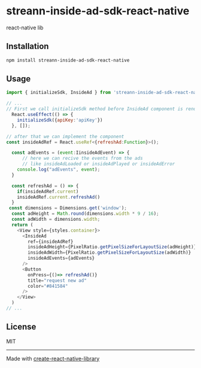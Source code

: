 # streann-inside-ad-sdk-react-native

react-native lib

## Installation

```sh
npm install streann-inside-ad-sdk-react-native
```

## Usage

```js
import { initializeSdk, InsideAd } from 'streann-inside-ad-sdk-react-native';

// ...
// First we call initializeSdk method before InsideAd component is rendered
  React.useEffect(() => {
    initializeSdk({apiKey:'apiKey'})
  }, []);

// after that we can implement the component
const insideAdRef = React.useRef<{refreshAd:Function}>();

  const adEvents = (event:IinsideAdEvent) => {
      // here we can recive the events from the ads 
      // like insideAdLoaded or insideAdPlayed or insideAdError
    console.log("adEvents", event);
  }

  const refreshAd = () => {
    if(insideAdRef.current)
    insideAdRef.current.refreshAd()
  }
 const dimensions = Dimensions.get('window');
  const adHeight = Math.round(dimensions.width * 9 / 16);
  const adWidth = dimensions.width;
  return (
    <View style={styles.container}>
      <InsideAd 
        ref={insideAdRef} 
        insideAdHeight={PixelRatio.getPixelSizeForLayoutSize(adHeight)}
        insideAdWidth={PixelRatio.getPixelSizeForLayoutSize(adWidth)} 
        insideAdEvents={adEvents}
      />
      <Button
        onPress={()=> refreshAd()}
        title="request new ad"
        color="#841584"
      />
    </View>
  )
// ...
```

## License

MIT

---

Made with [create-react-native-library](https://github.com/callstack/react-native-builder-bob)
